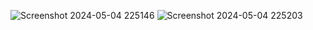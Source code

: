 ![Screenshot 2024-05-04 225146](https://github.com/shanshee/PingPongGame/assets/135793255/1b9c9f7d-75bf-43d7-b4f0-3c5b3538ee23)
![Screenshot 2024-05-04 225203](https://github.com/shanshee/PingPongGame/assets/135793255/80221048-bb33-4cbd-9cd6-ae447f2daaf7)
